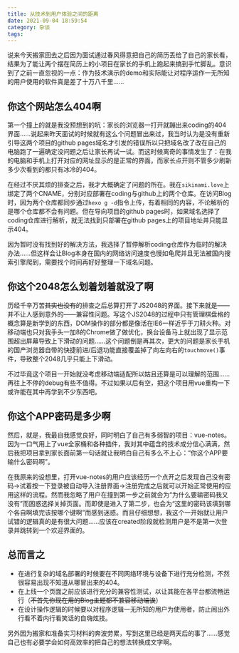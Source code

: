 ```yaml
---
title: 从技术到用户体验之间的距离
date: 2021-09-04 18:59:54
category: 杂谈
tags:
---
```

说来今天搬家回去之后因为面试通过春风得意把自己的简历丢给了自己的家长看，结果为了能让两个摆在简历上的小项目在家长的手机上跑起来搞到手忙脚乱。意识到了之前一直忽视的一点：作为技术演示的demo和实际能让对程序运作一无所知的用户使用的软件真是差了十万八千里……

<!-- more -->

## 你这个网站怎么404啊

第一个撞上的就是我没预想到的坑：家长的浏览器一打开就蹦出来coding的404界面……说起来昨天面试的时候就有这么个问题冒出来过，我当时认为是没有重新引导这两个项目的github pages域名才引发的错误所以只把域名改了改在自己的电脑跑了一遍确定没问题之后让家长再试一试。而这时候离奇的事情发生了：在我的电脑和手机上打开对应的网址显示的是正常的界面，而家长点开则不管多少刷新多少次看到的都只有冰冷的404。

在经过不厌其烦的排查之后，我才大概确定了问题的所在。我在`sikinami.love`上绑定了两个CNAME，分别对应部署在coding与github上的两个仓库。在访问Blog时，因为两个仓库都同步通过`hexo g -d`指令上传，有着相同的内容，不论解析的是哪个仓库都不会有问题。但在导向项目的github pages时，如果域名选择了coding仓库进行解析，就无法找到只部署在github pages上的项目地址并只能显示404。

因为暂时没有找到好的解决方法，我选择了暂停解析coding仓库作为临时的解决办法……但这样会让Blog本身在国内的网络访问速度也慢如龟爬并且无法被国内搜索引擎爬到，需要找个时间再好好整理一下域名问题。

## 你这个2048怎么划着划着就没了啊

历经千辛万苦<del>其实也没有</del>的排查之后总算打开了JS2048的界面。接下来就是——并不让人感到意外的——兼容性问题。写这个JS2048的过程中只有管理棋盘格的概念算是新学到的东西，DOM操作的部分都是像活在IE6一样近乎于刀耕火种。对移动端也只对我手头一加8的Chrome做了做优化，换台设备马上就出现了显示范围超出屏幕导致上下滑动的问题……这个问题倒是再其次，更大的问题是家长手机的国产浏览器自带的快捷前进/后退功能直接覆盖掉了向左向右的`touchmove()`事件，导致整个2048几乎只能上下滑动。

不过毕竟这个项目一开始就没考虑移动端适配所以姑且还算是可以理解的范围……再往上不停的debug有些不值得。不过如果以后有空，把这个项目用vue重构一下或许能在其中再学到不少东西吧。

## 你这个APP密码是多少啊

然后，就是，我最自我感觉良好，同时明白了自己有多弱智的项目：vue-notes。因为一口气用上了vue全家桶和各种插件，我对其中蕴含的技术成分信心满满，然后我把项目拿到家长面前第一句话就让我明白自己有多么不上心：“你这个APP要输什么密码啊”。

在我原来的设想里，打开vue-notes的用户应该经历一个点开之后发现自己没有密码→试着按一下登录被自动导入注册界面→注册完成之后就可以开始正常使用的应用这样的流程。然而我忽略了用户在撞到第一步之前就会为“为什么要输密码我又没有”而困惑选择关掉页面。而即使是进入了第二步，也会为“这里的密码该填到哪个各自啊填完该按哪个键啊”而感到迷惑。而且仔细想想，我这个一开始就让用户试错的逻辑真的是有很大问题……应该在created阶段就检测用户是不是第一次登录并跳转到一个欢迎界面的。

## 总而言之

- 在进行复杂的域名部署的时候要在不同网络环境与设备下进行充分检测，不然很容易出现不知道从哪冒出来的404。
- 在上线一个页面之前应该进行充分的兼容性测试，以让其能在各平台都流畅运行（<del>不首先你现在用的Blog主题都不兼容移动端诶</del>）
- 在设计操作逻辑的时候要以对程序逻辑一无所知的用户为使用者，防止闹出外行看不着内行看笑话的自嗨炫技。

另外因为搬家和准备实习材料的奔波劳累，写到这里已经是两天后的事了……感觉自己也有必要学会如何高效率的把自己的想法转换成文字啊。
